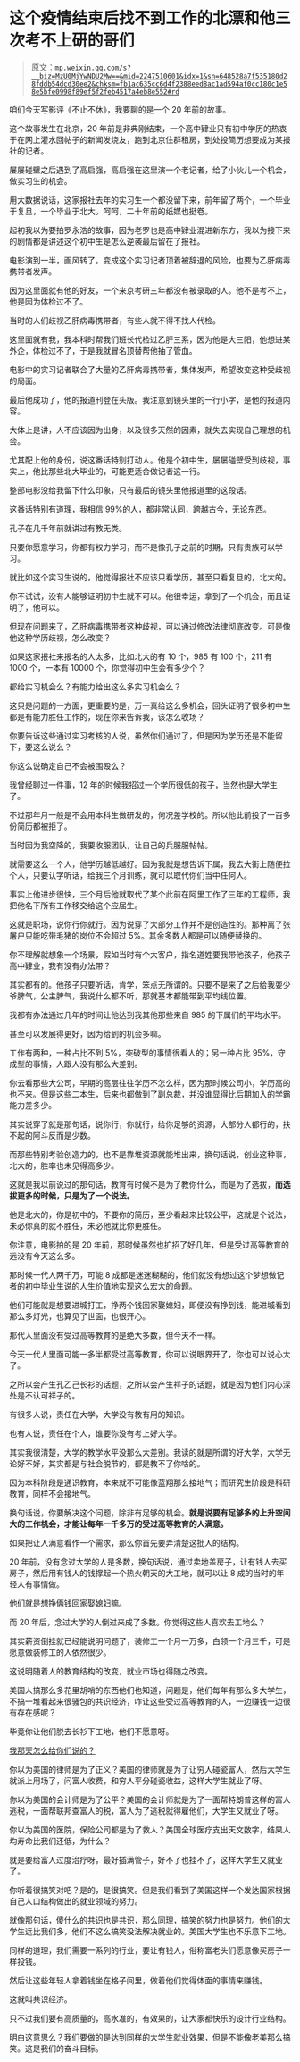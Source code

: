 # 这个疫情结束后找不到工作的北漂和他三次考不上研的哥们

> 原文：[`mp.weixin.qq.com/s?__biz=MzU0MjYwNDU2Mw==&mid=2247510601&idx=1&sn=648528a7f535180d28fddb54dcd30ee2&chksm=fb1ac635cc6d4f2388eed8ac1ad594af0cc180c1e58e5bfe0998f89ef5f2feb4517a4eb8e552#rd`](http://mp.weixin.qq.com/s?__biz=MzU0MjYwNDU2Mw==&mid=2247510601&idx=1&sn=648528a7f535180d28fddb54dcd30ee2&chksm=fb1ac635cc6d4f2388eed8ac1ad594af0cc180c1e58e5bfe0998f89ef5f2feb4517a4eb8e552#rd)

咱们今天写影评《不止不休》，我要聊的是一个 20 年前的故事。

这个故事发生在北京，20 年前是非典刚结束，一个高中肄业只有初中学历的热衷于在网上灌水回帖子的新闻发烧友，跑到北京住群租房，到处投简历想要成为某报社的记者。

屡屡碰壁之后遇到了高启强，高启强在这里演一个老记者，给了小伙儿一个机会，做实习生的机会。

用大数据说话，这家报社去年的实习生一个都没留下来，前年留了两个，一个毕业于复旦，一个毕业于北大。呵呵，二十年前的纸媒也挺卷。

起初我以为要拍罗永浩的故事，因为老罗也是高中肄业混进新东方，我以为接下来的剧情都是讲述这个初中生是怎么逆袭最后留在了报社。

电影演到一半，画风转了。变成这个实习记者顶着被辞退的风险，也要为乙肝病毒携带者发声。

因为这里面就有他的好友，一个来京考研三年都没有被录取的人。他不是考不上，他是因为体检过不了。

当时的人们歧视乙肝病毒携带者，有些人就不得不找人代检。

这里面就有我，我本科时帮我们班长代检过乙肝三系，因为他是大三阳，他想进某外企，体检过不了，于是我就冒名顶替帮他抽了管血。

电影中的实习记者联合了大量的乙肝病毒携带者，集体发声，希望改变这种受歧视的局面。

最后他成功了，他的报道刊登在头版。我注意到镜头里的一行小字，是他的报道内容。

大体上是讲，人不应该因为出身，以及很多天然的因素，就失去实现自己理想的机会。

尤其配上他的身份，说这番话特别打动人。他是个初中生，屡屡碰壁受到歧视，事实上，他比那些北大毕业的，可能更适合做记者这一行。

整部电影没给我留下什么印象，只有最后的镜头里他报道里的这段话。

这番话特别有道理，我相信 99%的人，都非常认同，跨越古今，无论东西。

孔子在几千年前就讲过有教无类。

只要你愿意学习，你都有权力学习，而不是像孔子之前的时期，只有贵族可以学习。

就比如这个实习生说的，他觉得报社不应该只看学历，甚至只看复旦的，北大的。

你不试试，没有人能够证明初中生就不可以。他很幸运，拿到了一个机会，而且证明了，他可以。

但现在问题来了，乙肝病毒携带者这种歧视，可以通过修改法律彻底改变。可是像他这种学历歧视，怎么改变？

如果这家报社来报名的人太多，比如北大的有 10 个，985 有 100 个，211 有 1000 个，一本有 10000 个，你觉得初中生会有多少个？

都给实习机会么？有能力给出这么多实习机会么？

这只是问题的一方面，更重要的是，万一真给这么多机会，回头证明了很多初中生都是有能力胜任工作的，现在你来告诉我，该怎么收场？

你要告诉这些通过实习考核的人说，虽然你们通过了，但是因为学历还是不能留下，要这么说么？

你这么说确定自己不会被围殴么？

我曾经聊过一件事，12 年的时候我招过一个学历很低的孩子，当然也是大学生了。

不过那年月一般是不会用本科生做研发的，何况差学校的。所以他此前投了一百多份简历都被拒了。

当时因为我空降的，我要收服团队，让自己的兵服服帖帖。

就需要这么一个人，他学历越低越好。因为我就是想告诉下属，我去大街上随便拉个人，只要认字听话，给我三个月训练，就可以取代你们当中任何人。

事实上他进步很快，三个月后他就取代了某个此前在阿里工作了三年的工程师，我把他名下所有工作移交给这个应届生。

这就是职场，说你行你就行。因为说穿了大部分工作并不是创造性的。那种离了张屠户只能吃带毛猪的岗位不会超过 5%。其余多数人都是可以随便替换的。

你不理解就想象一个场景，假如当时有个大客户，指名道姓要我带他孩子，他孩子高中肄业，我有没有办法带？

其实都有的。他孩子只要听话，肯学，笨点无所谓的。只要不是来了之后给我耍少爷脾气，公主脾气，我说什么都不听，那就基本都能带到平均线位置。

我都有办法通过几年的时间让他达到我其他那些来自 985 的下属们的平均水平。

甚至可以发展得更好，因为给到的机会多嘛。

工作有两种，一种占比不到 5%，突破型的事情很看人的；另一种占比 95%，守成型的事情，人跟人没有那么大差别。

你去看那些大公司，早期的高层往往学历不怎么样，因为那时候公司小，学历高的也不来。但是这些二本生，后来也都做到了副总裁，并没谁显得比后期加入的学霸能力差多少。

其实说穿了就是那句话，说你行，你就行，给你足够的资源，大部分人都行的，扶不起的阿斗反而是少数。

而那些特别考验创造力的，也不是靠堆资源就能堆出来，换句话说，创业这种事，北大的，胜率也未见得高多少。

这就是我以前说过的那句话，教育有时候不是为了教你什么，而是为了选拔，**而选拔更多的时候，只是为了一个说法。**

他是北大的，你是初中的，不要你的简历，至少看起来比较公平，这就是个说法，未必你真的就不胜任，未必他就比你更胜任。

你注意，电影拍的是 20 年前，那时候虽然也扩招了好几年，但是受过高等教育的远没有今天这么多。

那时候一代人两千万，可能 8 成都是迷迷糊糊的，他们就没有想过这个梦想做记者的初中毕业生说的人生价值地实现这么宏大的命题。

他们可能就是想要进城打工，挣两个钱回家娶媳妇，即便没有挣到钱，能进城看到那么多灯光，也算见了世面，也很开心。

那代人里面没有受过高等教育的是绝大多数，但今天不一样。

今天一代人里面可能一多半都受过高等教育，你可以说眼界开了，你也可以说心大了。

之所以会产生孔乙己长衫的话题，之所以会产生祥子的话题，就是因为他们内心深处是不认可祥子的。

有很多人说，责任在大学，大学没有教有用的知识。

也有人说，责任在个人，谁要你没有考上好大学。

其实我很清楚，大学的教学水平没那么大差别。我读的就是所谓的好大学，大学无论好不好，其实都是与社会脱节的，都是教不了你啥的。

因为本科阶段是通识教育，本来就不可能像蓝翔那么接地气；而研究生阶段是科研教育，同样不会接地气。

换句话说，你要解决这个问题，除非有足够的机会。**就是说要有足够多的上升空间大的工作机会，才能让每年一千多万的受过高等教育的人满意。**

如果把让人满意看作一个需求，那么你首先要弄清楚这批人的结构。

20 年前，没有念过大学的人是多数，换句话说，通过卖地盖房子，让有钱人去买房子，然后用有钱人的钱撑起一个热火朝天的大工地，就可以让 8 成的当时的年轻人有事情做。

他们就是想挣俩钱回家娶媳妇嘛。

而 20 年后，念过大学的人倒过来成了多数。你觉得这些人喜欢去工地么？

其实薪资倒挂就已经能说明问题了，装修工一个月一万多，白领一个月三千，可是愿意做装修工的人依然很少。

这说明随着人的教育结构的改变，就业市场也得随之改变。

美国人搞那么多花里胡哨的东西他们也知道，问题是，他们每年有那么多大学生，不搞一堆看起来很骚包的共识经济，咋让这些受过高等教育的人，一边赚钱一边很有存在感呢？

毕竟你让他们脱去长衫下工地，他们不愿意呀。

[我那天怎么给你们说的？](http://mp.weixin.qq.com/s?__biz=MzkwMzQ1MzczOQ==&mid=2247483669&idx=1&sn=af9cf3e8bf506268ad721f7febf7c2ae&chksm=c0974c51f7e0c54722892825cfc8d5cbdc066e446366895dcd138502ce7fcd329efed6174a2f&scene=21#wechat_redirect)

你以为美国的律师是为了正义？美国的律师就是为了让穷人碰瓷富人，然后大学生就派上用场了，问富人收费，和穷人平分碰瓷收益，这样大学生就业了呀。

你以为美国的会计师是为了公平？美国的会计师就是为了一面帮特朗普这样的富人逃税，一面帮联邦查富人的税，富人为了逃税就得雇他们，大学生又就业了呀。

你以为美国的医院，保险公司都是为了救人？美国全球医疗支出天文数字，结果人均寿命比我们还低，为什么？

就是要给富人过度治疗呀，最好插满管子，好不了也挂不了，这样大学生又就业了。

你听着很搞笑对吧？是的，是很搞笑。但是我们看到了美国这样一个发达国家根据自己人口结构做出的就业领域的努力。

就像那句话，傻什么的共识也是共识，那么同理，搞笑的努力也是努力。他们的大学生远比我们多，他们不这么搞笑没法解决就业的。美国大学生也不乐意下工地。

同样的道理，我们需要一系列的行业，要让有钱人，俗称富老头们愿意像买房子一样投钱。

然后让这些年轻人拿着钱坐在格子间里，做着他们觉得体面的事情来赚钱。

这就叫共识经济。

只不过我们要有高质量的，高水准的，有效果的，让大家都快乐的设计行业结构。

明白这意思么？我们要做的是达到同样的大学生就业效果，但是不能像老美那么搞笑。这是我们的奋斗目标。